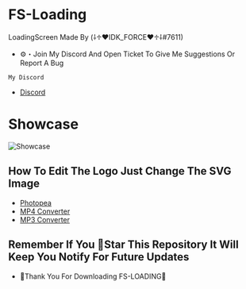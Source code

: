 # FS-Loading

LoadingScreen Made By (⸸♱♥IDK_FORCE♥♱⸸#7611)

- ⚙️・Join My Discord And Open Ticket To Give Me Suggestions Or Report A Bug

```My Discord```
- [Discord](https://discord.gg/6kJ5ubDEWE)

# Showcase
![Showcase](https://cdn.discordapp.com/attachments/1021700112776437760/1096309477403267082/image.png)

## How To Edit The Logo Just Change The SVG Image

- [Photopea](https://www.photopea.com/)
- [MP4 Converter](https://iyoutubetomp3.com/en2/)
- [MP3 Converter](https://www.bestmp3converter.com/)


## Remember If You 🌟Star This Repository It Will Keep You Notify For Future Updates

- 🖤Thank You For Downloading FS-LOADING🖤